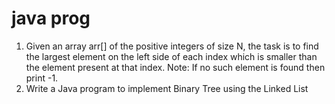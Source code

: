# java prog
 1. Given an array arr[] of the positive integers of size N, the task is to find the largest element on the left side of each index which     is smaller than the element present at that index. Note: If no such element is found then print -1.
 2. Write a Java program to implement Binary Tree using the Linked List
